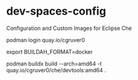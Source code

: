 # dev-spaces-config

Configuration and Custom Images for Eclipse Che

podman login quay.io/cgruver0

export BUILDAH_FORMAT=docker

podman buildx build --arch=amd64 -t quay.io/cgruver0/che/devtools:amd64 .
